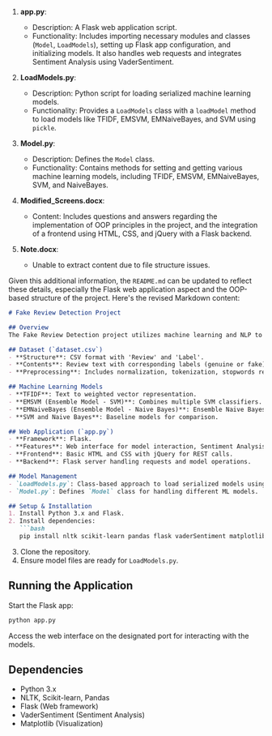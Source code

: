 
1. **app.py**:
   - Description: A Flask web application script.
   - Functionality: Includes importing necessary modules and classes (`Model`, `LoadModels`), setting up Flask app configuration, and initializing models. It also handles web requests and integrates Sentiment Analysis using VaderSentiment.

2. **LoadModels.py**:
   - Description: Python script for loading serialized machine learning models.
   - Functionality: Provides a `LoadModels` class with a `loadModel` method to load models like TFIDF, EMSVM, EMNaiveBayes, and SVM using `pickle`.

3. **Model.py**:
   - Description: Defines the `Model` class.
   - Functionality: Contains methods for setting and getting various machine learning models, including TFIDF, EMSVM, EMNaiveBayes, SVM, and NaiveBayes.

4. **Modified_Screens.docx**:
   - Content: Includes questions and answers regarding the implementation of OOP principles in the project, and the integration of a frontend using HTML, CSS, and jQuery with a Flask backend.

5. **Note.docx**:
   - Unable to extract content due to file structure issues.

Given this additional information, the `README.md` can be updated to reflect these details, especially the Flask web application aspect and the OOP-based structure of the project. Here's the revised Markdown content:

```markdown
# Fake Review Detection Project

## Overview
The Fake Review Detection project utilizes machine learning and NLP to identify fake online reviews, implemented as a Flask web application. This project aims to assist in maintaining the credibility of online review systems.

## Dataset (`dataset.csv`)
- **Structure**: CSV format with 'Review' and 'Label'.
- **Contents**: Review text with corresponding labels (genuine or fake).
- **Preprocessing**: Includes normalization, tokenization, stopwords removal, lemmatization.

## Machine Learning Models
- **TFIDF**: Text to weighted vector representation.
- **EMSVM (Ensemble Model - SVM)**: Combines multiple SVM classifiers.
- **EMNaiveBayes (Ensemble Model - Naive Bayes)**: Ensemble Naive Bayes algorithm.
- **SVM and Naive Bayes**: Baseline models for comparison.

## Web Application (`app.py`)
- **Framework**: Flask.
- **Features**: Web interface for model interaction, Sentiment Analysis integration.
- **Frontend**: Basic HTML and CSS with jQuery for REST calls.
- **Backend**: Flask server handling requests and model operations.

## Model Management
- `LoadModels.py`: Class-based approach to load serialized models using `pickle`.
- `Model.py`: Defines `Model` class for handling different ML models.

## Setup & Installation
1. Install Python 3.x and Flask.
2. Install dependencies:
   ```bash
   pip install nltk scikit-learn pandas flask vaderSentiment matplotlib
   ```
3. Clone the repository.
4. Ensure model files are ready for `LoadModels.py`.

## Running the Application
Start the Flask app:
```bash
python app.py
```
Access the web interface on the designated port for interacting with the models.

## Dependencies
- Python 3.x
- NLTK, Scikit-learn, Pandas
- Flask (Web framework)
- VaderSentiment (Sentiment Analysis)
- Matplotlib (Visualization)
